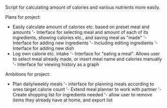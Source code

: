 Script for calculating amount of calories and various nutrients more easily.

Plans for project:
- Easily calculate amount of calories etc. based on preset meal and amounts
    '- Interface for selecting meal and amount of each of its ingredients, showing calories etc., and saving meal as "made"
    '- Interface for adding new ingredients
        '- Including editing ingredients
    '- Interface for adding new dish
- Log own calorie etc. intake
    '- Interface for "eating a meal". Allows user to select meal already made, or insert meal name and calories manually
    '- Interface for viewing history as a graph

Ambitions for project:
- Plan daily/weekly meals
    '- interface for planning meals according to ones target calorie count
    '- Extend meal planner to work with partner
    '- Create shopping list for ingredients needed
        '- allow user to remove items they already have at home, and export list
